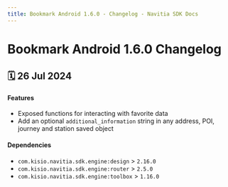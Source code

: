 ```yaml
---
title: Bookmark Android 1.6.0 - Changelog - Navitia SDK Docs
---
```


# Bookmark Android 1.6.0 Changelog

<h2>🗓 26 Jul 2024</h2>

#### Features
- Exposed functions for interacting with favorite data
- Add an optional `additional_information` string in any address, POI, journey and station saved object

#### Dependencies
- `com.kisio.navitia.sdk.engine:design` > `2.16.0`
- `com.kisio.navitia.sdk.engine:router` > `2.5.0`
- `com.kisio.navitia.sdk.engine:toolbox` > `1.16.0`
